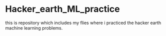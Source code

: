 # Hacker_earth_ML_practice
this is repository which includes my flies where i practiced the hacker earth machine learning problems.
